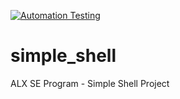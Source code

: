 [![Automation Testing](https://github.com/Ahmedsaed/simple_shell/actions/workflows/QA-testing.yml/badge.svg)](https://github.com/Ahmedsaed/simple_shell/actions/workflows/QA-testing.yml)

# simple_shell
ALX SE Program - Simple Shell Project
